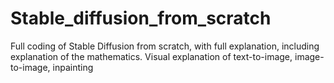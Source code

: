 # Stable_diffusion_from_scratch
Full coding of Stable Diffusion from scratch, with full explanation, including explanation of the mathematics. Visual explanation of text-to-image, image-to-image, inpainting
